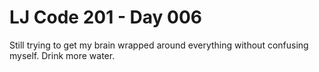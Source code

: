  # LJ Code 201 - Day 006

Still trying to get my brain wrapped around everything without confusing myself.  Drink more water.
